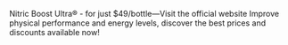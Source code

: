 
  Nitric Boost Ultra® - for just $49/bottle—Visit the official website Improve physical performance and energy levels, discover the best prices and discounts available now!
